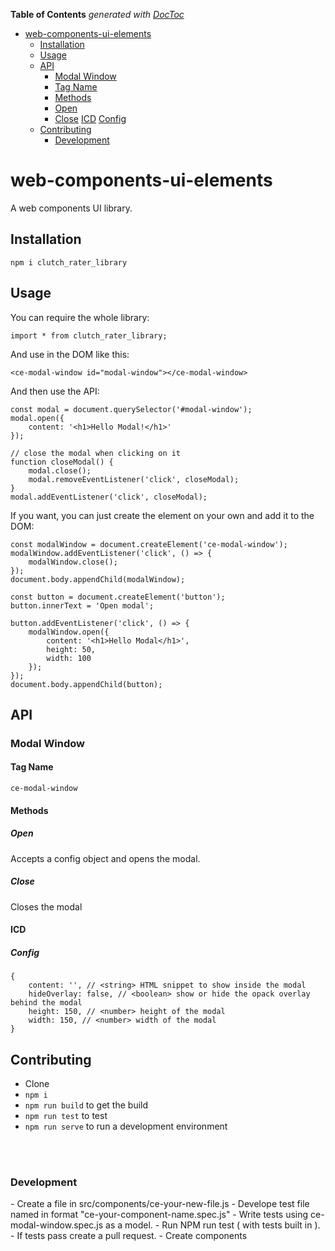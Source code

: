 <!-- START doctoc generated TOC please keep comment here to allow auto update -->
<!-- DON'T EDIT THIS SECTION, INSTEAD RE-RUN doctoc TO UPDATE -->
**Table of Contents**  *generated with [DocToc](https://github.com/thlorenz/doctoc)*

- [web-components-ui-elements](#web-components-ui-elements)
  - [Installation](#installation)
  - [Usage](#usage)
  - [API](#api)
    - [Modal Window](#modal-window)
    - [Tag Name](#tag-name)
    - [Methods](#methods)
    - [Open](#open)
    - [Close](#close)
     [ICD](#icd)
     [Config](#config)
  - [Contributing](#contributing)
    - [Development](#contributing)



<!-- END doctoc generated TOC please keep comment here to allow auto update -->

# web-components-ui-elements
A web components UI library.

## Installation
`npm i clutch_rater_library`

## Usage
You can require the whole library:

`import * from clutch_rater_library;`

And use in the DOM like this:

`<ce-modal-window id="modal-window"></ce-modal-window>`

And then use the API:
```
const modal = document.querySelector('#modal-window');
modal.open({
    content: '<h1>Hello Modal!</h1>'
});

// close the modal when clicking on it
function closeModal() {
    modal.close();
    modal.removeEventListener('click', closeModal);
}
modal.addEventListener('click', closeModal);

```

If you want, you can just create the element on your own and add it to the DOM:
```
const modalWindow = document.createElement('ce-modal-window');
modalWindow.addEventListener('click', () => {
    modalWindow.close();
});
document.body.appendChild(modalWindow);

const button = document.createElement('button');
button.innerText = 'Open modal';

button.addEventListener('click', () => {
    modalWindow.open({
        content: '<h1>Hello Modal</h1>',
        height: 50,
        width: 100
    });
});
document.body.appendChild(button);
```

## API

### Modal Window
#### Tag Name
`ce-modal-window`
#### Methods
##### Open
Accepts a config object and opens the modal.
##### Close
Closes the modal
#### ICD
##### Config
```
{
    content: '', // <string> HTML snippet to show inside the modal
    hideOverlay: false, // <boolean> show or hide the opack overlay behind the modal
    height: 150, // <number> height of the modal
    width: 150, // <number> width of the modal
}
```
## Contributing
- Clone
- `npm i`
- `npm run build` to get the build
- `npm run test` to test
- `npm run serve` to run a development environment
<br>
<br>
<h3> Development</h3>
- Create a file in src/components/ce-your-new-file.js 
- Develope test file named in format "ce-your-component-name.spec.js"
- Write tests using ce-modal-window.spec.js as a model.
- Run NPM run test ( with tests built in ).
- If tests pass create a pull request.
- Create components 




